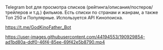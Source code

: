 Telegram bot для просмотра списков (рейтинга/описания/постеров/трейлеров и т.д.) фильмов.
Есть списки по странам и жанрам, а также Топ 250 и Популярные. Используется API Кинопоиска.

https://t.me/GodKinoFather_Bot



https://user-images.githubusercontent.com/44194553/190929854-ad1bd80a-ddf0-46f4-85ee-69f42e5b8790.mp4

